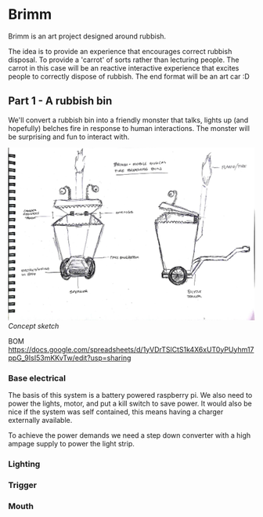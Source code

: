 # Brimm
Brimm is an art project designed around rubbish.

The idea is to provide an experience that encourages correct rubbish disposal. To provide a 'carrot' of sorts rather than lecturing people. The carrot in this case will be an reactive interactive experience that excites people to correctly dispose of rubbish. The end format will be an art car :D


## Part 1 - A rubbish bin
We'll convert a rubbish bin into a friendly monster that talks, lights up (and hopefully) belches fire in response to human interactions. The monster will be surprising and fun to interact with. 

![Concept sketch](brimm.jpg)
*Concept sketch*

BOM
https://docs.google.com/spreadsheets/d/1yVDrTSlCtS1k4X6xUT0yPUyhm17ppG_9IsI53mKKvTw/edit?usp=sharing

### Base electrical
The basis of this system is a battery powered raspberry pi. We also need to power the lights, motor, and put a kill switch to save power. It would also be nice if the system was self contained, this means having a charger externally available. 

To achieve the power demands we need a step down converter with a high ampage supply to power the light strip. 

### Lighting

### Trigger

### Mouth
